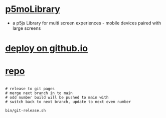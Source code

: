# [p5moLibrary](https://github.com/molab-itp/p5moLibrary)

- a p5js Library for multi screen experiences - mobile devices paired with large screens

# [deploy on github.io](https://molab-itp.github.io/p5moLibrary/src?v=114)

# [repo](https://github.com/molab-itp/p5moLibrary)

```

# release to git pages
# merge next branch in to main
# odd number build will be pushed to main with
# switch back to next branch, update to next even number

bin/git-release.sh


```
